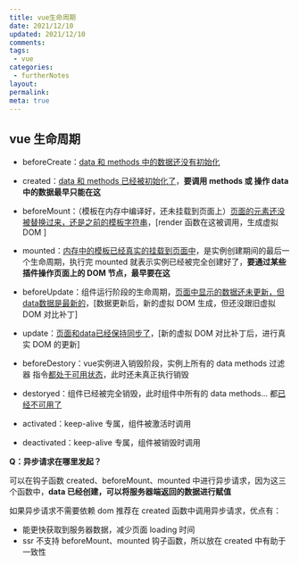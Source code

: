 ```yaml
---
title: vue生命周期
date: 2021/12/10
updated: 2021/12/10
comments:
tags:
 - vue
categories:
 - furtherNotes
layout:
permalink:
meta: true
---
```


## vue 生命周期

+ beforeCreate：<u>data 和 methods 中的数据还没有初始化</u>
+ created：<u>data 和 methods 已经被初始化了</u>，**要调用 methods 或 操作 data 中的数据最早只能在这**
+ beforeMount：（模板在内存中编译好，还未挂载到页面上）<u>页面的元素还没被替换过来，还是之前的模板字符串</u>，[render 函数在这被调用，生成虚拟 DOM ]
+ mounted：<u>内存中的模板已经真实的挂载到页面中</u>，是实例创建期间的最后一个生命周期，执行完 mounted 就表示实例已经被完全创建好了，**要通过某些插件操作页面上的 DOM 节点，最早要在这**
+ beforeUpdate：组件运行阶段的生命周期，<u>页面中显示的数据还未更新，但data数据是最新的</u>，[数据更新后，新的虚拟 DOM 生成，但还没跟旧虚拟 DOM 对比补丁]
+ update：<u>页面和data已经保持同步了</u>，[新的虚拟 DOM 对比补丁后，进行真实 DOM 的更新]
+ beforeDestory：vue实例进入销毁阶段，实例上所有的 data methods 过滤器 指令<u>都处于可用状态</u>，此时还未真正执行销毁
+ destoryed：组件已经被完全销毁，此时组件中所有的 data methods… 都<u>已经不可用了</u>

 

+ activated：keep-alive 专属，组件被激活时调用
+ deactivated：keep-alive 专属，组件被销毁时调用



**Q：异步请求在哪里发起？**

可以在钩子函数 created、beforeMount、mounted 中进行异步请求，因为这三个函数中，**data 已经创建，可以将服务器端返回的数据进行赋值**

如果异步请求不需要依赖 dom 推荐在 created 函数中调用异步请求，优点有：

+ 能更快获取到服务器数据，减少页面 loading 时间
+ ssr 不支持 beforeMount、mounted 钩子函数，所以放在 created 中有助于一致性

